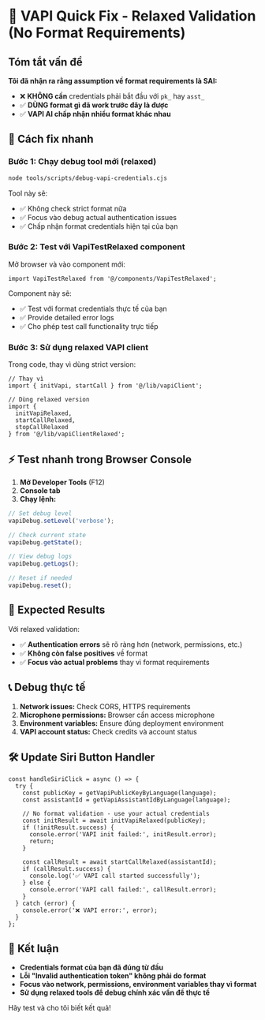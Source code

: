 # 🚀 VAPI Quick Fix - Relaxed Validation (No Format Requirements)

## Tóm tắt vấn đề

**Tôi đã nhận ra rằng assumption về format requirements là SAI:**
- ❌ **KHÔNG cần** credentials phải bắt đầu với `pk_` hay `asst_`
- ✅ **DÙNG format gì đã work trước đây là được**
- ✅ **VAPI AI chấp nhận nhiều format khác nhau**

## 🔧 Cách fix nhanh

### Bước 1: Chạy debug tool mới (relaxed)

```bash
node tools/scripts/debug-vapi-credentials.cjs
```

Tool này sẽ:
- ✅ Không check strict format nữa
- ✅ Focus vào debug actual authentication issues
- ✅ Chấp nhận format credentials hiện tại của bạn

### Bước 2: Test với VapiTestRelaxed component

Mở browser và vào component mới:
```tsx
import VapiTestRelaxed from '@/components/VapiTestRelaxed';
```

Component này sẽ:
- ✅ Test với format credentials thực tế của bạn
- ✅ Provide detailed error logs
- ✅ Cho phép test call functionality trực tiếp

### Bước 3: Sử dụng relaxed VAPI client

Trong code, thay vì dùng strict version:
```tsx
// Thay vì
import { initVapi, startCall } from '@/lib/vapiClient';

// Dùng relaxed version
import { 
  initVapiRelaxed, 
  startCallRelaxed, 
  stopCallRelaxed 
} from '@/lib/vapiClientRelaxed';
```

## ⚡ Test nhanh trong Browser Console

1. **Mở Developer Tools** (F12)
2. **Console tab**
3. **Chạy lệnh:**

```javascript
// Set debug level
vapiDebug.setLevel('verbose');

// Check current state
vapiDebug.getState();

// View debug logs
vapiDebug.getLogs();

// Reset if needed
vapiDebug.reset();
```

## 🎯 Expected Results

Với relaxed validation:
- ✅ **Authentication errors** sẽ rõ ràng hơn (network, permissions, etc.)
- ✅ **Không còn false positives** về format
- ✅ **Focus vào actual problems** thay vì format requirements

## 📞 Debug thực tế

1. **Network issues:** Check CORS, HTTPS requirements
2. **Microphone permissions:** Browser cần access microphone
3. **Environment variables:** Ensure đúng deployment environment
4. **VAPI account status:** Check credits và account status

## 🛠️ Update Siri Button Handler

```tsx
const handleSiriClick = async () => {
  try {
    const publicKey = getVapiPublicKeyByLanguage(language);
    const assistantId = getVapiAssistantIdByLanguage(language);
    
    // No format validation - use your actual credentials
    const initResult = await initVapiRelaxed(publicKey);
    if (!initResult.success) {
      console.error('VAPI init failed:', initResult.error);
      return;
    }
    
    const callResult = await startCallRelaxed(assistantId);
    if (callResult.success) {
      console.log('✅ VAPI call started successfully');
    } else {
      console.error('VAPI call failed:', callResult.error);
    }
  } catch (error) {
    console.error('❌ VAPI error:', error);
  }
};
```

## 🎉 Kết luận

- **Credentials format của bạn đã đúng từ đầu**
- **Lỗi "Invalid authentication token" không phải do format**
- **Focus vào network, permissions, environment variables thay vì format**
- **Sử dụng relaxed tools để debug chính xác vấn đề thực tế**

Hãy test và cho tôi biết kết quả!